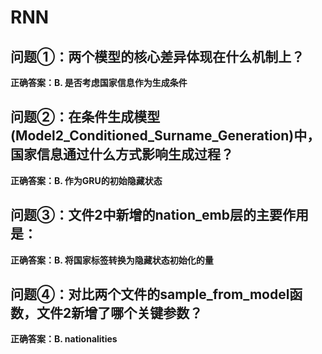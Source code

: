 # RNN

## 问题①：两个模型的核心差异体现在什么机制上？
**正确答案：B. 是否考虑国家信息作为生成条件**

## 问题②：在条件生成模型(Model2_Conditioned_Surname_Generation)中，国家信息通过什么方式影响生成过程？
**正确答案：B. 作为GRU的初始隐藏状态**

## 问题③：文件2中新增的nation_emb层的主要作用是：
**正确答案：B. 将国家标签转换为隐藏状态初始化的量**

## 问题④：对比两个文件的sample_from_model函数，文件2新增了哪个关键参数？
**正确答案：B. nationalities**

